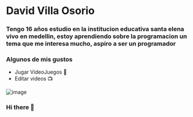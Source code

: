 # David Villa Osorio 

### Tengo 16 años estudio en la institucion educativa santa elena vivo en medellin, estoy aprendiendo sobre la programacion un tema que me interesa mucho, aspiro a ser un programador 

### Algunos de mis gustos 
- Jugar VideoJuegos 💾
- Editar videos 📺

![image](https://user-images.githubusercontent.com/100799578/166820031-4e433243-bc4f-4f14-ba13-702bcc338a91.png)


### Hi there 👋

<!--
**DAVIDOSRVLA/DAVIDOSRVLA** is a ✨ _special_ ✨ repository because its `README.md` (this file) appears on your GitHub profile.

Here are some ideas to get you started:

- 🔭 I’m currently working on ...
- 🌱 I’m currently learning ...
- 👯 I’m looking to collaborate on ...
- 🤔 I’m looking for help with ...
- 💬 Ask me about ...
- 📫 How to reach me: ...
- 😄 Pronouns: ...
- ⚡ Fun fact: ...
-->
